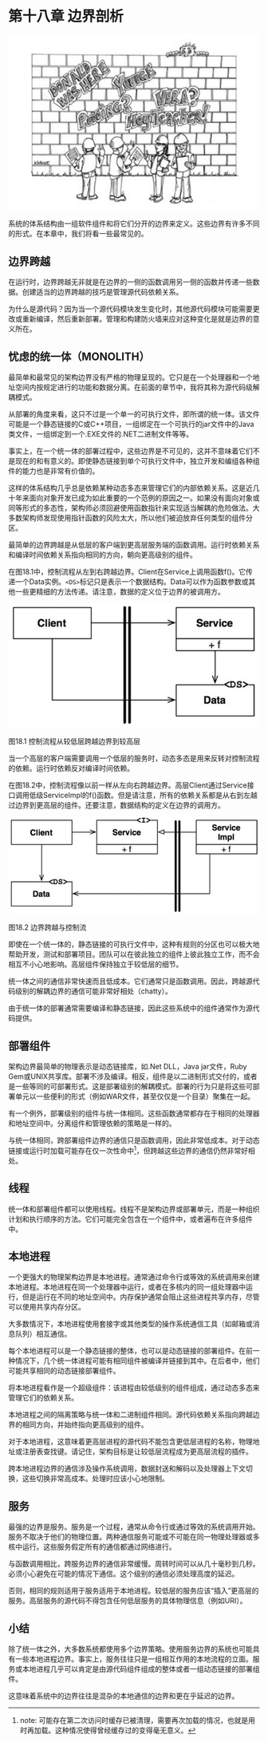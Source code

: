 # 第十八章 边界剖析

![](/assets/18/c18.png)

系统的体系结构由一组软件组件和将它们分开的边界来定义。这些边界有许多不同的形式。在本章中，我们将看一些最常见的。

## 边界跨越

在运行时，边界跨越无非就是在边界的一侧的函数调用另一侧的函数并传递一些数据。创建适当的边界跨越的技巧是管理源代码依赖关系。

为什么是源代码？因为当一个源代码模块发生变化时，其他源代码模块可能需要更改或重新编译，然后重新部署。管理和构建防火墙来应对这种变化是就是边界的意义所在。

## 忧虑的统一体（MONOLITH）

最简单和最常见的架构边界没有严格的物理呈现的。它只是在一个处理器和一个地址空间内按规定进行的功能和数据分离。在前面的章节中，我将其称为源代码级解耦模式。

从部署的角度来看，这只不过是一个单一的可执行文件，即所谓的统一体。该文件可能是一个静态链接的C或C++项目，一组绑定在一个可执行的jar文件中的Java类文件，一组绑定到一个.EXE文件的.NET二进制文件等等。

事实上，在一个统一体的部署过程中，这些边界是不可见的，这并不意味着它们不是现在的和有意义的。即使静态链接到单个可执行文件中，独立开发和编组各种组件的能力也是非常有价值的。

这样的体系结构几乎总是依赖某种动态多态来管理它们的内部依赖关系。这是近几十年来面向对象开发已成为如此重要的一个范例的原因之一。如果没有面向对象或同等形式的多态性，架构师必须回避使用函数指针来实现适当解耦的危险做法。大多数架构师发现使用指针函数的风险太大，所以他们被迫放弃任何类型的组件分区。

最简单的边界跨越是从低层的客户端到更高层服务端的函数调用。运行时依赖关系和编译时间依赖关系指向相同的方向，朝向更高级别的组件。

在图18.1中，控制流程从左到右跨越边界。Client在Service上调用函数f\(\)。它传递一个Data实例。`<DS>`标记只是表示一个数据结构。Data可以作为函数参数或其他一些更精细的方法传递。请注意，数据的定义位于边界的被调用方。

![](/assets/18/Figure_18.1_Flow_of_control_crosses_the_boundary_from_a_lower_level_to_a_higher_level.png)

图18.1 控制流程从较低层跨越边界到较高层

当一个高层的客户端需要调用一个低层的服务时，动态多态是用来反转对控制流程的依赖。运行时依赖反对编译时间依赖。

在图18.2中，控制流程像以前一样从左向右跨越边界。高层Client通过Service接口调用低级ServiceImpl的f\(\)函数。但是请注意，所有的依赖关系都是从右到左越过边界到更高层的组件。还要注意，数据结构的定义在边界的调用方。

![](/assets/18/Figure_18.2_Crossing_the_boundary_against_the_flow_of_control.png)

图18.2 边界跨越与控制流

即使在一个统一体的，静态链接的可执行文件中，这种有规则的分区也可以极大地帮助开发，测试和部署项目。团队可以在彼此独立的组件上彼此独立工作，而不会相互不小心地影响。高层组件保持独立于较低层的细节。

统一体之间的通信非常快速而且低成本。它们通常只是函数调用。因此，跨越源代码级别的解耦边界的通信可能非常好相处（chatty）。

由于统一体的部署通常需要编译和静态链接，因此这些系统中的组件通常作为源代码提供。

## 部署组件

架构边界最简单的物理表示是动态链接库，如.Net DLL，Java jar文件，Ruby Gem或UNIX共享库。部署不涉及编译。相反，组件是以二进制形式交付的，或者是一些等同的可部署形式。这是部署级别的解耦模式。部署的行为只是将这些可部署单元以一些便利的形式（例如WAR文件，甚至仅仅是一个目录）聚集在一起。

有一个例外，部署级别的组件与统一体相同。这些函数通常都存在于相同的处理器和地址空间中。分离组件和管理依赖的策略是一样的。

与统一体相同，跨部署组件边界的通信只是函数调用，因此非常低成本。对于动态链接或运行时加载可能存在仅一次性命中[^1]，但跨越这些边界的通信仍然非常好相处。

## 线程

统一体和部署组件都可以使用线程。线程不是架构边界或部署单元，而是一种组织计划和执行顺序的方法。它们可能完全包含在一个组件中，或者遍布在许多组件中。

## 本地进程

一个更强大的物理架构边界是本地进程。通常通过命令行或等效的系统调用来创建本地进程。本地进程在同一个处理器中运行，或者在多核内的同一组处理器中运行，但是运行在不同的地址空间中。内存保护通常会阻止这些进程共享内存，尽管可以使用共享内存分区。

大多数情况下，本地进程使用套接字或其他类型的操作系统通信工具（如邮箱或消息队列）相互通信。

每个本地进程可以是一个静态链接的整体，也可以是动态链接的部署组件。在前一种情况下，几个统一体进程可能有相同组件被编译并链接到其中。在后者中，他们可能共享相同的动态链接部署组件。

将本地进程看作是一个超级组件：该进程由较低级别的组件组成，通过动态多态来管理它们的依赖关系。

本地进程之间的隔离策略与统一体和二进制组件相同。源代码依赖关系指向跨越边界的相同方向，并始终指向更高级别的组件。

对于本地进程，这意味着更高层进程的源代码不能包含更低层进程的名称，物理地址或注册表查找键。请记住，架构目标是让较低层流程成为更高层流程的插件。

跨本地进程边界的通信涉及操作系统调用，数据封送和解码以及处理器上下文切换，这些切换非常高成本。处理时应该小心地限制。

## 服务

最强的边界是服务。服务是一个过程，通常从命令行或通过等效的系统调用开始。服务不取决于他们的物理位置。两种通信服务可能或不可能在同一物理处理器或多核中运行。这些服务假定所有的通信都通过网络进行。

与函数调用相比，跨服务边界的通信非常缓慢。周转时间可以从几十毫秒到几秒。必须小心避免在可能的情况下通信。这个级别的通信必须处理高度的延迟。

否则，相同的规则适用于服务适用于本地进程。较低层的服务应该“插入”更高层的服务。高层服务的源代码不得包含任何低层服务的具体物理信息（例如URI）。

## 小结

除了统一体之外，大多数系统都使用多个边界策略。使用服务边界的系统也可能具有一些本地进程边界。事实上，服务往往只是一组相互作用的本地流程的立面。服务或本地进程几乎可以肯定是由源代码组件组成的整体或者一组动态链接的部署组件。

这意味着系统中的边界往往是混杂的本地通信的边界和更在乎延迟的边界。

[^1]: note: 可能存在第二次访问时缓存已被清理，需要再次加载的情况，也就是用时再加载。这种情况使得曾经缓存过的变得毫无意义。

